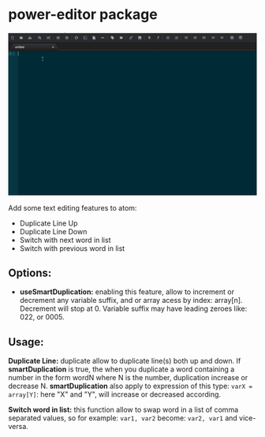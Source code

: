 # power-editor package
![Usage](docs/usage_screenshot.gif)

Add some text editing features to atom:

- Duplicate Line Up
- Duplicate Line Down
- Switch with next word in list
- Switch with previous word in list


## Options:
- **useSmartDuplication:** enabling this feature, allow to increment or decrement any variable suffix, and or array acess by index: array[n]. Decrement will stop at 0. Variable suffix may have leading zeroes like: 022, or 0005.


## Usage:
**Duplicate Line:** duplicate allow to duplicate line(s) both up and down. If **smartDuplication** is true, the when you duplicate a word containing a number in the form wordN where N is the number, duplication increase or decrease N. **smartDuplication** also apply to expression of this type:
`varX = array[Y]`: here "X" and "Y", will increase or decreased according.  

**Switch word in list:** this function allow to swap word in a list of comma separated values, so for example: `var1, var2` become: `var2, var1` and vice-versa.
